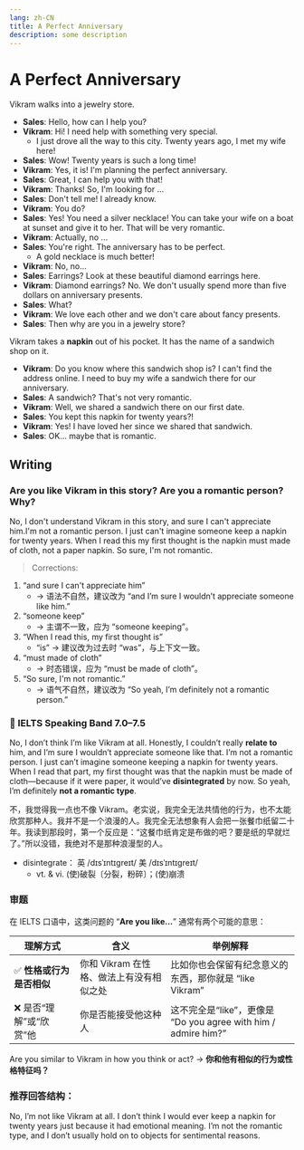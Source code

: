 ```yaml
---
lang: zh-CN
title: A Perfect Anniversary
description: some description
---
```


# A Perfect Anniversary

Vikram walks into a jewelry store.

- **Sales**: Hello, how can I help you?
- **Vikram**: Hi! I need help with something very special.
  - I just drove all the way to this city. Twenty years ago, I met my wife here!
- **Sales**: Wow! Twenty years is such a long time!
- **Vikram**: Yes, it is! I'm planning the perfect anniversary.
- **Sales**: Great, I can help you with that!
- **Vikram**: Thanks! So, I'm looking for ...
- **Sales**: Don't tell me! I already know.
- **Vikram**: You do?
- **Sales**: Yes! You need a silver necklace! You can take your wife on a boat at sunset and give it to her. That will be very romantic.
- **Vikram**: Actually, no ...
- **Sales**: You're right. The anniversary has to be perfect.
  - A gold necklace is much better!
- **Vikram**: No, no...
- **Sales**: Earrings? Look at these beautiful diamond earrings here.
- **Vikram**: Diamond earrings? No. We don't usually spend more than five dollars on anniversary presents.
- **Sales**: What?
- **Vikram**: We love each other and we don't care about fancy presents.
- **Sales**: Then why are you in a jewelry store?

Vikram takes a **napkin** out of his pocket. It has the name of a sandwich shop on it.

- **Vikram**: Do you know where this sandwich shop is? I can't find the address online. I need to buy my wife a sandwich there for our anniversary.
- **Sales**: A sandwich? That's not very romantic.
- **Vikram**: Well, we shared a sandwich there on our first date.
- **Sales**: You kept this napkin for twenty years?!
- **Vikram**: Yes! I have loved her since we shared that sandwich.
- **Sales**: OK... maybe that is romantic.

## Writing

### Are you like Vikram in this story? Are you a romantic person? Why?

No, I don't understand Vikram in this story, and sure I can't appreciate him.I'm not a romantic person. I just can't imagine someone keep a napkin for twenty years. When I read this my first thought is the napkin must made of cloth, not a paper napkin. So sure, I'm not romantic.

> Corrections:

1. “and sure I can't appreciate him”
   - → 语法不自然，建议改为 “and I’m sure I wouldn’t appreciate someone like him.”
2. “someone keep”
   - → 主谓不一致，应为 “someone keeping”。
3. “When I read this, my first thought is”
   - “is” → 建议改为过去时 “was”，与上下文一致。
4. “must made of cloth”
   - → 时态错误，应为 “must be made of cloth”。
5. “So sure, I'm not romantic.”
   - → 语气不自然，建议改为 “So yeah, I’m definitely not a romantic person.”

### 🌟 IELTS Speaking Band 7.0–7.5

No, I don’t think I’m like Vikram at all. Honestly, I couldn’t really **relate to** him, and I’m sure I wouldn’t appreciate someone like that. I’m not a romantic person. I just can’t imagine someone keeping a napkin for twenty years. When I read that part, my first thought was that the napkin must be made of cloth—because if it were paper, it would’ve **disintegrated** by now. So yeah, I’m definitely **not a romantic type**.

不，我觉得我一点也不像 Vikram。老实说，我完全无法共情他的行为，也不太能欣赏那种人。我并不是一个浪漫的人。我完全无法想象有人会把一张餐巾纸留二十年。我读到那段时，第一个反应是：“这餐巾纸肯定是布做的吧？要是纸的早就烂了。”所以没错，我绝对不是那种浪漫型的人。

- disintegrate： 英 /dɪsˈɪntɪɡreɪt/ 美 /dɪsˈɪntɪɡreɪt/
  - vt. & vi. (使)破裂〔分裂，粉碎〕；(使)崩溃

### 审题

在 IELTS 口语中，这类问题的 “**Are you like...**” 通常有两个可能的意思：

| 理解方式                  | 含义                                     | 举例解释                                                       |
| ------------------------- | ---------------------------------------- | -------------------------------------------------------------- |
| ✅ **性格或行为是否相似** | 你和 Vikram 在性格、做法上有没有相似之处 | 比如你也会保留有纪念意义的东西，那你就是 “like Vikram”         |
| ❌ 是否“理解”或“欣赏”他   | 你是否能接受他这种人                     | 这不完全是“like”，更像是 “Do you agree with him / admire him?” |

Are you similar to Vikram in how you think or act?
→ **你和他有相似的行为或性格特征吗？**

### 推荐回答结构：

No, I’m not like Vikram at all.
I don’t think I would ever keep a napkin for twenty years just because it had emotional meaning.
I’m not the romantic type, and I don’t usually hold on to objects for sentimental reasons.
